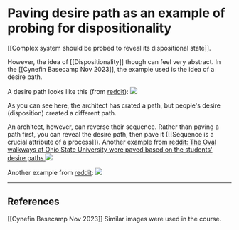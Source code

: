 # Paving desire path as an example of probing for dispositionality
[[Complex system should be probed to reveal its dispositional state]].

However, the idea of [[Dispositionality]] though can feel very abstract. In the [[Cynefin Basecamp Nov 2023]], the example used is the idea of a desire path.

A desire path looks like this (from [reddit](https://www.reddit.com/r/DesirePath/comments/e3oqrg/the_identical_desire_path_path_is_forged_whenever/)):
![](image.png)

As you can see here, the architect has crated a path, but people's desire (disposition) created a different path.

An architect, however, can reverse their sequence. Rather than paving a path first, you can reveal the desire path, then pave it ([[Sequence is a crucial attribute of a process]]). Another example from [reddit: The Oval walkways at Ohio State University were paved based on the students' desire paths
](https://www.reddit.com/r/DesirePath/comments/8nihbj/the_oval_walkways_at_ohio_state_university_were/) 
![](image%202.png)

Another example from [reddit](https://www.reddit.com/r/DesirePath/comments/d7r4v6/a_path_has_appeared/):
![](image%203.png)

---
## References
[[Cynefin Basecamp Nov 2023]]
Similar images were used in the course.

<!-- #evergreen -->

<!-- {BearID:FD869337-2D27-4AD9-9C3A-2FDB586216C4} -->
